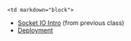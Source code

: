 	<td markdown="block">

* [Socket IO Intro](slides/24/socketio.html) (from previous class)
* [Deployment](homework/deploy.html)

</td>
	<td markdown="block">
<!--
* Chapter 
* Chapter 
-->
</td>
	<td markdown="block">
<!--
* [](assignments/.html)
-->
</td>
